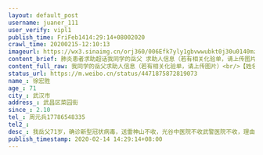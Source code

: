 ```yaml
---
layout: default_post
username: juaner_111
user_verify: vipl1
publish_time: FriFeb1414:29:14+08002020
crawl_time: 20200215-12:10:13
imageurl: https://wx3.sinaimg.cn/orj360/006Efk7yly1gbvwwubkt0j30u0140mz5.jpg,https://wx2.sinaimg.cn/orj360/006Efk7yly1gbvwwv468hj30u0140wk9.jpg,https://wx1.sinaimg.cn/orj360/006Efk7yly1gbvwwviaqwj31400u0793.jpg
content_brief: 肺炎患者求助超话我同学的岳父 求助人信息（若有相关化验单，请上传图片）【姓名】徐宏胜【年龄】71【所在城市】武汉市【所在小区、社区】武昌区菜园街【患病时间】2.10【联系方式】周元兵17786548335【其他紧急联系人】【病情描述】我岳父71岁，确诊新型冠状病毒，送雷神山不收 ，光谷中 ...全文
content_full_raw: 我同学的岳父求助人信息（若有相关化验单，请上传图片）<br/>【姓名】徐宏胜<br/>【年龄】71<br/>【所在城市】武汉市<br/>【所在小区、社区】武昌区菜园街<br/>【患病时间】2.10<br/>【联系方式】周元兵17786548335<br/>【其他紧急联系人】<br/>【病情描述】我岳父71岁，确诊新型冠状病毒，送雷神山不收，光谷中医院不收武警医院不收，理由各有不同说我岳父不能自理，（我岳父是因为新型冠状病毒下半身麻木不能动，严重到撒尿都没有知觉，撒的是血尿，没有这个病四肢都是好好的。）又说我爸爸要做透析，又把我爸爸拖回社区医院隔离，就关在一个房间里躺在床上不给打针不给药，我送药去里面医生说不吃外面药，我们面都见不到，难道就让我爸爸在里面等死吗。我们一家这三天到社区求帮助他们的回复说在上报就没有下文。
status_url: https://m.weibo.cn/status/4471875872819073
name_: 徐宏胜
age_: 71
city_: 武汉市
address_: 武昌区菜园街
since_: 2.10
tel_: 周元兵17786548335
tel2_: 
desc_: 我岳父71岁，确诊新型冠状病毒，送雷神山不收，光谷中医院不收武警医院不收，理由各有不同说我岳父不能自理，（我岳父是因为新型冠状病毒下半身麻木不能动，严重到撒尿都没有知觉，撒的是血尿，没有这个病四肢都是好好的。）又说我爸爸要做透析，又把我爸爸拖回社区医院隔离，就关在一个房间里躺在床上不给打针不给药，我送药去里面医生说不吃外面药，我们面都见不到，难道就让我爸爸在里面等死吗。我们一家这三天到社区求帮助他们的回复说在上报就没有下文。
publish_timestamp: 2020-02-14 14:29:14+08:00
---
```


